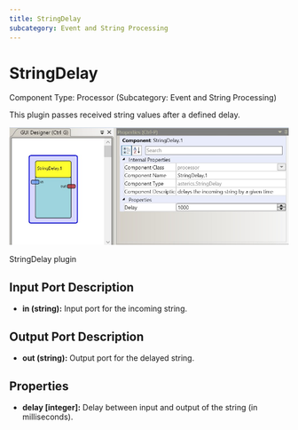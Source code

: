 ```yaml
---
title: StringDelay
subcategory: Event and String Processing
---
```


# StringDelay

Component Type: Processor (Subcategory: Event and String Processing)

This plugin passes received string values after a defined delay.

![Screenshot: StringDelay plugin](./img/stringdelay.jpg "Screenshot: StringDelay plugin")

StringDelay plugin

## Input Port Description

- **in (string):** Input port for the incoming string.

## Output Port Description

- **out (string):** Output port for the delayed string.

## Properties

- **delay \[integer\]:** Delay between input and output of the string (in milliseconds).
